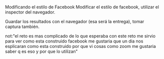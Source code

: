 Modificando el estilo de Facebook
Modificar el estilo de facebook, utilizar el inspector del navegador.

Guardar los resultados con el navegador (esa será la entrega), tomar captura también.


not:"el reto es mas complicado de lo que esperaba con este reto me sirvio 
para ver como esta construido facebook
me gustaria que un dia nos esplicaran como esta construido  por que vi 
cosas como zoom me gustaria saber q es eso y por que lo utilizan"

